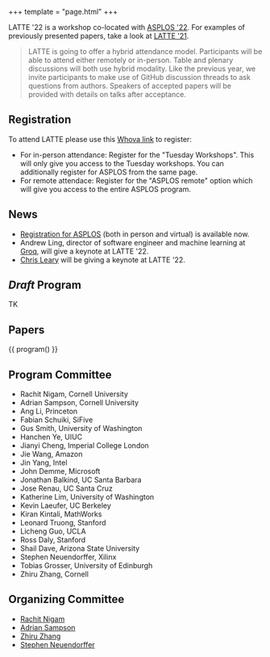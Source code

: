 +++
template = "page.html"
+++

LATTE '22 is a workshop co-located with [ASPLOS '22][asplos-22]. For examples
of previously presented papers, take a look at [LATTE '21][latte-21].

> LATTE is going to offer a hybrid attendance model. Participants will be able to attend either remotely or in-person. Table and plenary discussions will both use hybrid modality. Like the previous year, we invite participants to make use of GitHub discussion threads to ask questions from authors. Speakers of accepted papers will be provided with details on talks after acceptance.

## Registration

To attend LATTE please use this [Whova link][whova] to register:
- For in-person attendance: Register for the "Tuesday Workshops". This will only give you access to the Tuesday workshops. You can additionally register for ASPLOS from the same page.
- For remote attendace: Register for the "ASPLOS remote" option which will give you access to the entire ASPLOS program.

## News

- [Registration for ASPLOS][asplos-reg] (both in person and virtual) is available now.
- Andrew Ling, director of software engineer and machine learning at [Groq][groq], will give a keynote at LATTE '22.
- [Chris Leary](https://mobile.twitter.com/cdleary) will be giving a keynote at LATTE '22.

## *Draft* Program

TK

## Papers

{{ program() }}

<div class="committee">

<div class="pc">
<h2> Program Committee </h2>

- Rachit Nigam, Cornell University
- Adrian Sampson, Cornell University
- Ang Li, Princeton
- Fabian Schuiki, SiFive
- Gus Smith, University of Washington
- Hanchen Ye, UIUC
- Jianyi Cheng, Imperial College London
- Jie Wang, Amazon
- Jin Yang, Intel
- John Demme, Microsoft
- Jonathan Balkind, UC Santa Barbara
- Jose Renau, UC Santa Cruz
- Katherine Lim, University of Washington
- Kevin Laeufer, UC Berkeley
- Kiran Kintali, MathWorks
- Leonard Truong, Stanford
- Licheng Guo, UCLA
- Ross Daly, Stanford
- Shail Dave, Arizona State University
- Stephen Neuendorffer, Xilinx
- Tobias Grosser, University of Edinburgh
- Zhiru Zhang, Cornell

</div>

<div class="organization">
<h2> Organizing Committee </h2>

- [Rachit Nigam](https://rachitnigam.com)
- [Adrian Sampson](https://adriansampson.net)
- [Zhiru Zhang](https://www.csl.cornell.edu/~zhiruz/)
- [Stephen Neuendorffer](https://sites.google.com/site/sneuendorffer/)

</div>
</div>

[snapl]: http://cs.brown.edu/~sk/Memos/Conference-Discussion-Format/
[hotcrp]: https://latte.cs.cornell.edu/
[sigplanconf]: https://www.acm.org/binaries/content/assets/publications/consolidated-tex-template/acmart.pdf
[asplos-22]: https://asplos-conference.org/
[latte-21]: https://capra.cs.cornell.edu/latte21/
[format-example]: https://github.com/cucapra/latte22/tree/main/camera-ready
[groq]: https://groq.com/
[whova]: https://whova.com/portal/registration/aicas_202202/
[asplos-reg]: https://whova.com/portal/registration/aicas_202202/
